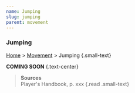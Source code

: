 ```yaml
---
name: Jumping
slug: jumping
parent: movement
---
```

### Jumping
[Home](home) > [Movement](movement) > Jumping {.small-text}

**COMING SOON** {.text-center}

> **Sources** <br/>
> Player's Handbook, p. xxx
{.read .small-text}